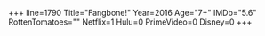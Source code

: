 +++
line=1790
Title="Fangbone!"
Year=2016
Age="7+"
IMDb="5.6"
RottenTomatoes=""
Netflix=1
Hulu=0
PrimeVideo=0
Disney=0
+++

